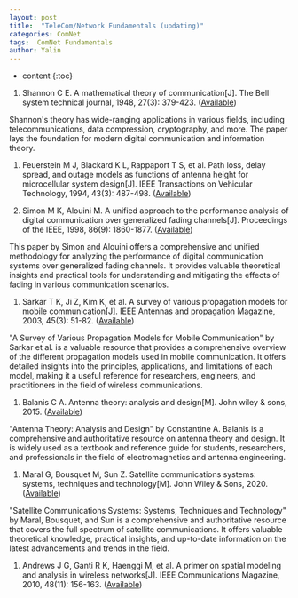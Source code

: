 ```yaml
---
layout: post
title:  "TeleCom/Network Fundamentals (updating)"
categories: ComNet
tags:  ComNet Fundamentals
author: Yalin
---
```


* content
{:toc}

1. Shannon C E. A mathematical theory of communication[J]. The Bell system technical journal, 1948, 27(3): 379-423. ([Available](https://ieeexplore.ieee.org/stamp/stamp.jsp?arnumber=6773024&casa_token=WiKQfCdO8twAAAAA:ouC3m3eTvyxhbB6Fh0dgO7tdVgvnC-xDfcNwnI2uAfpxmDRMz6BlIOnNYGEC5T4rRhGbPUjybKTa&tag=1))

Shannon's theory has wide-ranging applications in various fields, including telecommunications, data compression, cryptography, and more. The paper lays the foundation for modern digital communication and information theory.

1. Feuerstein M J, Blackard K L, Rappaport T S, et al. Path loss, delay spread, and outage models as functions of antenna height for microcellular system design[J]. IEEE Transactions on Vehicular Technology, 1994, 43(3): 487-498. ([Available](https://ieeexplore.ieee.org/iel1/25/7576/00312809.pdf?casa_token=6tBnv8eV7CIAAAAA:rPMYCA8NbFljv9mfI4LFxPjdER9hhqA9tOxKEvutF7rNupd6Y8yEJuhFQtAou79-yhFISRHSVwUb))

1. Simon M K, Alouini M. A unified approach to the performance analysis of digital communication over generalized fading channels[J]. Proceedings of the IEEE, 1998, 86(9): 1860-1877. ([Available](https://ieeexplore.ieee.org/iel4/5/15249/00705532.pdf?casa_token=P3h6VzGKKDMAAAAA:AuuZH_OwRKaen99KXi1nrmtqMDp2-eslD-MSADzCZcYR0VU2qGtDsB7JLu8bi8QSOWgM7nCVubQh))

This paper by Simon and Alouini offers a comprehensive and unified methodology for analyzing the performance of digital communication systems over generalized fading channels. It provides valuable theoretical insights and practical tools for understanding and mitigating the effects of fading in various communication scenarios. 

1. Sarkar T K, Ji Z, Kim K, et al. A survey of various propagation models for mobile communication[J]. IEEE Antennas and propagation Magazine, 2003, 45(3): 51-82. ([Available](https://ieeexplore.ieee.org/stamp/stamp.jsp?arnumber=1232163&casa_token=kJfMDqpqVdUAAAAA:t5cV_2saqMKOl58aUFztWjmKl0srkHU4UxzyEFiTTW0LV-yZ4QPlZ7WTYWSqTWW_Bk8iJR7B6jS7))

"A Survey of Various Propagation Models for Mobile Communication" by Sarkar et al. is a valuable resource that provides a comprehensive overview of the different propagation models used in mobile communication. It offers detailed insights into the principles, applications, and limitations of each model, making it a useful reference for researchers, engineers, and practitioners in the field of wireless communications. 

1. Balanis C A. Antenna theory: analysis and design[M]. John wiley & sons, 2015. ([Available](https://ia800501.us.archive.org/30/items/AntennaTheoryAnalysisAndDesign3rdEd/Antenna%20Theory%20Analysis%20and%20Design%203rd%20ed.pdf))

"Antenna Theory: Analysis and Design" by Constantine A. Balanis is a comprehensive and authoritative resource on antenna theory and design. It is widely used as a textbook and reference guide for students, researchers, and professionals in the field of electromagnetics and antenna engineering. 

1. Maral G, Bousquet M, Sun Z. Satellite communications systems: systems, techniques and technology[M]. John Wiley & Sons, 2020. ([Available](https://books.google.com.hk/books?hl=zh-CN&lr=&id=kdjIDwAAQBAJ&oi=fnd&pg=PR15&dq=satellite+communications+system&ots=FPCXYNelsz&sig=vY5lyUKpAuKdKOm-x5S_8q8LV6k&redir_esc=y#v=onepage&q&f=false))

"Satellite Communications Systems: Systems, Techniques and Technology" by Maral, Bousquet, and Sun is a comprehensive and authoritative resource that covers the full spectrum of satellite communications. It offers valuable theoretical knowledge, practical insights, and up-to-date information on the latest advancements and trends in the field. 

1. Andrews J G, Ganti R K, Haenggi M, et al. A primer on spatial modeling and analysis in wireless networks[J]. IEEE Communications Magazine, 2010, 48(11): 156-163. ([Available](https://ieeexplore.ieee.org/iel5/35/5621952/05621983.pdf?casa_token=SdD4VkXst20AAAAA:K9gdyHaprFqJZduElUWBcfe9uzuJioJyQq_PyJja9nBLBRiulTEp1j8PCE25ZM-2C4fqF3I-uPBQ))





